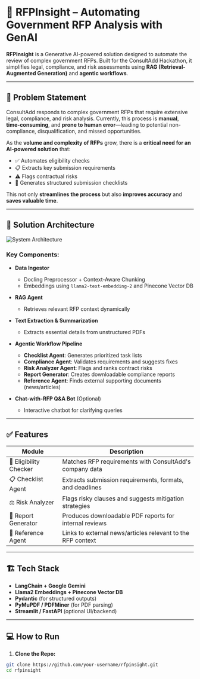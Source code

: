 # 🚀 RFPInsight – Automating Government RFP Analysis with GenAI

**RFPInsight** is a Generative AI-powered solution designed to automate the review of complex government RFPs. Built for the ConsultAdd Hackathon, it simplifies legal, compliance, and risk assessments using **RAG (Retrieval-Augmented Generation)** and **agentic workflows**.

---

## 🧩 Problem Statement

ConsultAdd responds to complex government RFPs that require extensive legal, compliance, and risk analysis. Currently, this process is **manual**, **time-consuming**, and **prone to human error**—leading to potential non-compliance, disqualification, and missed opportunities.

As the **volume and complexity of RFPs** grow, there is a **critical need for an AI-powered solution** that:

- ✅ Automates eligibility checks  
- 📋 Extracts key submission requirements  
- ⚠️ Flags contractual risks  
- 🧾 Generates structured submission checklists  

This not only **streamlines the process** but also **improves accuracy** and **saves valuable time**.

---

## 🧠 Solution Architecture

![System Architecture](./{A40B9040-644F-4A1F-877E-4065D85ACBA1}.png)

### Key Components:

- **Data Ingestor**  
  - Docling Preprocessor + Context-Aware Chunking  
  - Embeddings using `llama2-text-embedding-2` and Pinecone Vector DB  

- **RAG Agent**  
  - Retrieves relevant RFP context dynamically  

- **Text Extraction & Summarization**  
  - Extracts essential details from unstructured PDFs  

- **Agentic Workflow Pipeline**  
  - **Checklist Agent**: Generates prioritized task lists  
  - **Compliance Agent**: Validates requirements and suggests fixes  
  - **Risk Analyzer Agent**: Flags and ranks contract risks  
  - **Report Generator**: Creates downloadable compliance reports  
  - **Reference Agent**: Finds external supporting documents (news/articles)

- **Chat-with-RFP Q&A Bot** (Optional)  
  - Interactive chatbot for clarifying queries

---

## ✅ Features

| Module              | Description                                                        |
|---------------------|--------------------------------------------------------------------|
| 📂 Eligibility Checker | Matches RFP requirements with ConsultAdd's company data           |
| 📋 Checklist Agent     | Extracts submission requirements, formats, and deadlines         |
| ⚖️ Risk Analyzer        | Flags risky clauses and suggests mitigation strategies          |
| 🧾 Report Generator     | Produces downloadable PDF reports for internal reviews          |
| 🔗 Reference Agent      | Links to external news/articles relevant to the RFP context     |

---

## 🏗️ Tech Stack

- **LangChain + Google Gemini**
- **Llama2 Embeddings + Pinecone Vector DB**
- **Pydantic** (for structured outputs)
- **PyMuPDF / PDFMiner** (for PDF parsing)
- **Streamlit / FastAPI** (optional UI/backend)

---

## 💻 How to Run

1. **Clone the Repo:**
```bash
git clone https://github.com/your-username/rfpinsight.git
cd rfpinsight
